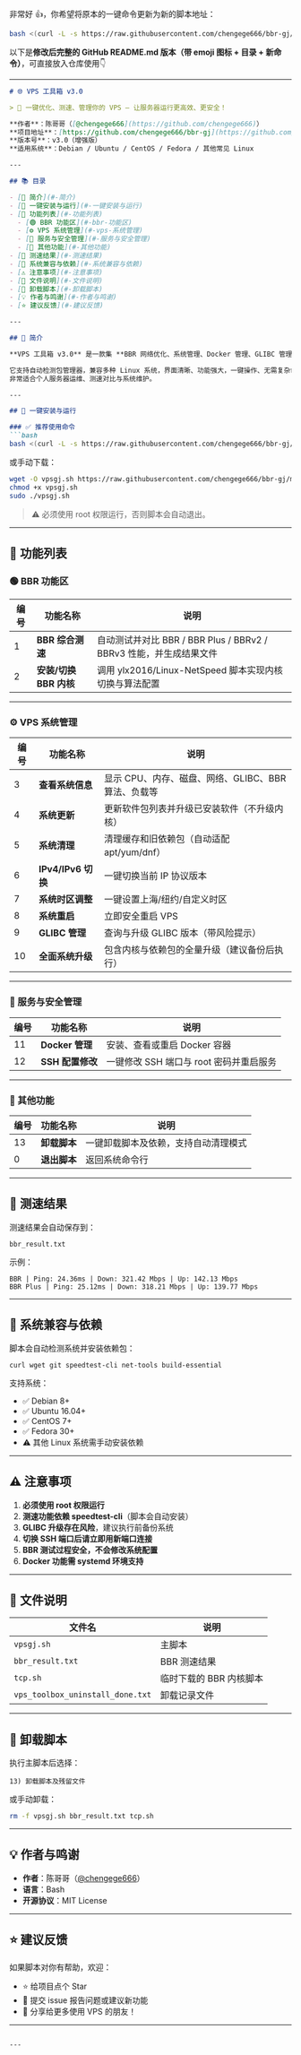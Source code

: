 非常好 👍，你希望将原本的一键命令更新为新的脚本地址：

```bash
bash <(curl -L -s https://raw.githubusercontent.com/chengege666/bbr-gj/main/vpsgj.sh)
```

以下是**修改后完整的 GitHub README.md 版本（带 emoji 图标 + 目录 + 新命令）**，可直接放入仓库使用👇

---

````markdown
# 🌐 VPS 工具箱 v3.0

> 🚀 一键优化、测速、管理你的 VPS — 让服务器运行更高效、更安全！

**作者**：陈哥哥（[@chengege666](https://github.com/chengege666)）  
**项目地址**：[https://github.com/chengege666/bbr-gj](https://github.com/chengege666/bbr-gj)  
**版本号**：v3.0（增强版）  
**适用系统**：Debian / Ubuntu / CentOS / Fedora / 其他常见 Linux  

---

## 📚 目录

- [📖 简介](#-简介)
- [🚀 一键安装与运行](#-一键安装与运行)
- [🧰 功能列表](#-功能列表)
  - [🟢 BBR 功能区](#-bbr-功能区)
  - [⚙️ VPS 系统管理](#️-vps-系统管理)
  - [🧩 服务与安全管理](#-服务与安全管理)
  - [🧹 其他功能](#-其他功能)
- [🧾 测速结果](#-测速结果)
- [🧠 系统兼容与依赖](#-系统兼容与依赖)
- [⚠️ 注意事项](#️-注意事项)
- [🧩 文件说明](#-文件说明)
- [🧰 卸载脚本](#-卸载脚本)
- [💡 作者与鸣谢](#-作者与鸣谢)
- [⭐ 建议反馈](#-建议反馈)

---

## 📖 简介

**VPS 工具箱 v3.0** 是一款集 **BBR 网络优化、系统管理、Docker 管理、GLIBC 管理、SSH 安全配置** 于一体的综合 VPS 优化工具。  

它支持自动检测包管理器，兼容多种 Linux 系统，界面清晰、功能强大，一键操作、无需复杂命令。  
非常适合个人服务器运维、测速对比与系统维护。

---

## 🚀 一键安装与运行

### ✅ 推荐使用命令
```bash
bash <(curl -L -s https://raw.githubusercontent.com/chengege666/bbr-gj/main/vpsgj.sh)
````

或手动下载：

```bash
wget -O vpsgj.sh https://raw.githubusercontent.com/chengege666/bbr-gj/main/vpsgj.sh
chmod +x vpsgj.sh
sudo ./vpsgj.sh
```

> ⚠️ 必须使用 root 权限运行，否则脚本会自动退出。

---

## 🧰 功能列表

### 🟢 BBR 功能区

| 编号 | 功能名称             | 说明                                                |
| -- | ---------------- | ------------------------------------------------- |
| 1  | **BBR 综合测速**     | 自动测试并对比 BBR / BBR Plus / BBRv2 / BBRv3 性能，并生成结果文件 |
| 2  | **安装/切换 BBR 内核** | 调用 ylx2016/Linux-NetSpeed 脚本实现内核切换与算法配置           |

---

### ⚙️ VPS 系统管理

| 编号 | 功能名称             | 说明                               |
| -- | ---------------- | -------------------------------- |
| 3  | **查看系统信息**       | 显示 CPU、内存、磁盘、网络、GLIBC、BBR 算法、负载等 |
| 4  | **系统更新**         | 更新软件包列表并升级已安装软件（不升级内核）           |
| 5  | **系统清理**         | 清理缓存和旧依赖包（自动适配 apt/yum/dnf）      |
| 6  | **IPv4/IPv6 切换** | 一键切换当前 IP 协议版本                   |
| 7  | **系统时区调整**       | 一键设置上海/纽约/自定义时区                  |
| 8  | **系统重启**         | 立即安全重启 VPS                       |
| 9  | **GLIBC 管理**     | 查询与升级 GLIBC 版本（带风险提示）            |
| 10 | **全面系统升级**       | 包含内核与依赖包的全量升级（建议备份后执行）           |

---

### 🧩 服务与安全管理

| 编号 | 功能名称          | 说明                        |
| -- | ------------- | ------------------------- |
| 11 | **Docker 管理** | 安装、查看或重启 Docker 容器        |
| 12 | **SSH 配置修改**  | 一键修改 SSH 端口与 root 密码并重启服务 |

---

### 🧹 其他功能

| 编号 | 功能名称     | 说明                 |
| -- | -------- | ------------------ |
| 13 | **卸载脚本** | 一键卸载脚本及依赖，支持自动清理模式 |
| 0  | **退出脚本** | 返回系统命令行            |

---

## 🧾 测速结果

测速结果会自动保存到：

```
bbr_result.txt
```

示例：

```
BBR | Ping: 24.36ms | Down: 321.42 Mbps | Up: 142.13 Mbps
BBR Plus | Ping: 25.12ms | Down: 318.21 Mbps | Up: 139.77 Mbps
```

---

## 🧠 系统兼容与依赖

脚本会自动检测系统并安装依赖包：

```
curl wget git speedtest-cli net-tools build-essential
```

支持系统：

* ✅ Debian 8+
* ✅ Ubuntu 16.04+
* ✅ CentOS 7+
* ✅ Fedora 30+
* ⚠️ 其他 Linux 系统需手动安装依赖

---

## ⚠️ 注意事项

1. **必须使用 root 权限运行**
2. **测速功能依赖 speedtest-cli**（脚本会自动安装）
3. **GLIBC 升级存在风险**，建议执行前备份系统
4. **切换 SSH 端口后请立即用新端口连接**
5. **BBR 测试过程安全，不会修改系统配置**
6. **Docker 功能需 systemd 环境支持**

---

## 🧩 文件说明

| 文件名                              | 说明             |
| -------------------------------- | -------------- |
| `vpsgj.sh`                       | 主脚本            |
| `bbr_result.txt`                 | BBR 测速结果       |
| `tcp.sh`                         | 临时下载的 BBR 内核脚本 |
| `vps_toolbox_uninstall_done.txt` | 卸载记录文件         |

---

## 🧰 卸载脚本

执行主脚本后选择：

```
13) 卸载脚本及残留文件
```

或手动卸载：

```bash
rm -f vpsgj.sh bbr_result.txt tcp.sh
```

---

## 💡 作者与鸣谢

* **作者**：陈哥哥（[@chengege666](https://github.com/chengege666)）
* **语言**：Bash
* **开源协议**：MIT License

---

## ⭐ 建议反馈

如果脚本对你有帮助，欢迎：

* ⭐ 给项目点个 Star
* 🧩 提交 issue 报告问题或建议新功能
* 💬 分享给更多使用 VPS 的朋友！

---

```

---



